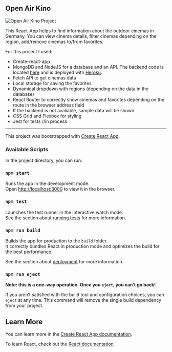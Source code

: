 ## Open Air Kino 

![Open Air Kino Project](https://i.postimg.cc/9M6NQJW1/open-air-kino1.png)

This React-App helps to find information about the outdoor cinemas in Germany.
You can view cinema details, filter cinemas depending on the region, add/remove cinemas to/from favorites.

For this project I used:

* Create-react-app
* MongoDB and NodeJS for a database and an API. The backend code is located [here](https://github.com/moinkatja/open-air-node) and is deployed with [Heroku](https://open-air-cinema.herokuapp.com/api/cinemas).
* Fetch API to get cinemas data
* Local storage for saving the favorites
* Dynamical dropdown with regions (depending on the data in the database)
* React Router to correctly show cinemas and favorites depending on the route in the browser address field
* If the backend is not avaliable, sample data will be shown. 
* CSS Grid and Flexbox for styling
* Jest for tests //in process
  
------------
This project was bootstrapped with [Create React App](https://github.com/facebook/create-react-app).

### Available Scripts

In the project directory, you can run:

### `npm start`

Runs the app in the development mode.<br />
Open [http://localhost:3000](http://localhost:3000) to view it in the browser.


### `npm test`

Launches the test runner in the interactive watch mode.<br />
See the section about [running tests](https://facebook.github.io/create-react-app/docs/running-tests) for more information.

### `npm run build`

Builds the app for production to the `build` folder.<br />
It correctly bundles React in production mode and optimizes the build for the best performance.

See the section about [deployment](https://facebook.github.io/create-react-app/docs/deployment) for more information.

### `npm run eject`

**Note: this is a one-way operation. Once you `eject`, you can’t go back!**

If you aren’t satisfied with the build tool and configuration choices, you can `eject` at any time. This command will remove the single build dependency from your project.

## Learn More

You can learn more in the [Create React App documentation](https://facebook.github.io/create-react-app/docs/getting-started).

To learn React, check out the [React documentation](https://reactjs.org/).